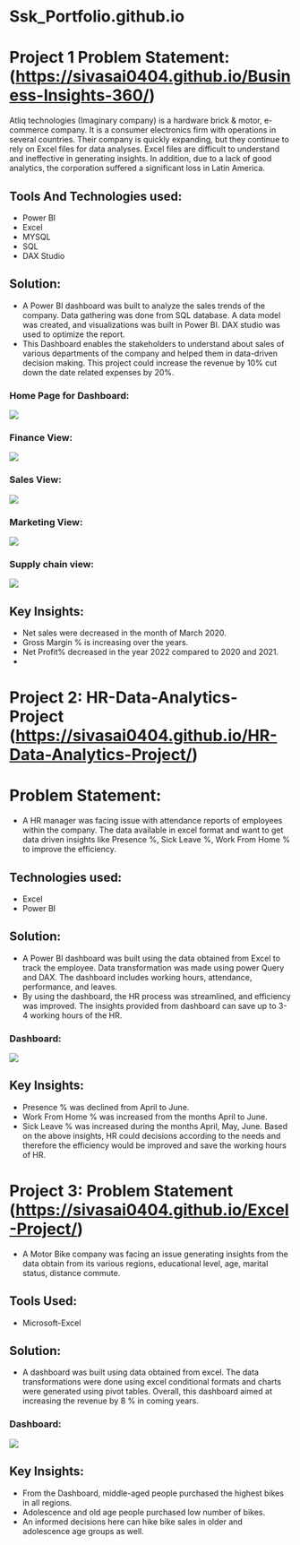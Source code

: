 # Ssk_Portfolio.github.io
# Project 1 Problem Statement:(https://sivasai0404.github.io/Business-Insights-360/)
Atliq technologies (Imaginary company) is a hardware brick & motor, e-commerce company. It is a consumer electronics firm with operations in several countries. Their company is quickly expanding, but they continue to rely on Excel files for data analyses. Excel files are difficult to understand and ineffective in generating insights. In addition, due to a lack of good analytics, the corporation suffered a significant loss in Latin America.

## Tools And Technologies used:
* Power BI
* Excel
* MYSQL
* SQL
* DAX Studio

## Solution:
* A Power BI dashboard was built to analyze the sales trends of the company. Data gathering was done from SQL database. A data model was created, and visualizations was built in Power BI. DAX studio was used to optimize the report.
* This Dashboard enables the stakeholders to understand about sales of various departments of the company and helped them in data-driven decision making. This project could increase the revenue by 10% cut down the date related expenses by 20%.
### Home Page for Dashboard:
![](https://github.com/SivaSai0404/SSK_Portfolio.github.io/blob/main/Screenshot%20(639).png)
### Finance View:
![]( https://github.com/SivaSai0404/SSK_Portfolio.github.io/blob/main/Screenshot%20(640).png)
### Sales View:
![](https://github.com/SivaSai0404/SSK_Portfolio.github.io/blob/main/Screenshot%20(641).png)
### Marketing View:
![]( https://github.com/SivaSai0404/SSK_Portfolio.github.io/blob/main/Screenshot%20(642).png)
### Supply chain view:
![](https://github.com/SivaSai0404/SSK_Portfolio.github.io/blob/main/Screenshot%20(643).png)


## Key Insights:
* Net sales were decreased in the month of March 2020.
* Gross Margin % is increasing over the years.
* Net Profit% decreased in the year 2022 compared to 2020 and 2021.
* 
# Project 2: HR-Data-Analytics-Project (https://sivasai0404.github.io/HR-Data-Analytics-Project/)
# Problem Statement:
* A HR manager was facing issue with attendance reports of employees within the company. The data available in excel format and want to get data driven insights like Presence %, Sick Leave %, Work From Home %  to improve the efficiency.
## Technologies used:
* Excel
* Power BI
## Solution:
* A Power BI dashboard was built using the data obtained from Excel to track the employee. Data transformation was made using power Query and DAX. The dashboard includes working hours, attendance, performance, and leaves. 
* By using the dashboard, the HR process was streamlined, and efficiency was improved. The insights provided from dashboard can save up to 3-4 working hours of the HR.
### Dashboard:
![](https://github.com/SivaSai0404/SSK_Portfolio.github.io/blob/main/Screenshot%20(645).png) 
## Key Insights:
* Presence % was declined from April to June.
* Work From Home % was increased from the months April to June.
* Sick Leave % was increased during the months April, May, June.
Based on the above insights, HR could decisions according to the needs and therefore the efficiency would be improved and save the working hours of HR.

# Project 3: Problem Statement (https://sivasai0404.github.io/Excel-Project/) 
* A Motor Bike company was facing an issue generating insights from the data obtain from its various regions, educational level, age, marital status, distance commute.
## Tools Used:
* Microsoft-Excel
## Solution:
* A dashboard was built using data obtained from excel. The data transformations were done using excel conditional formats and charts were generated using pivot tables. Overall, this dashboard aimed at increasing the revenue by 8 % in coming years.
 ### Dashboard:
![](https://github.com/SivaSai0404/SSK_Portfolio.github.io/blob/main/Screenshot%20(647).png) 
## Key Insights:
* From the Dashboard, middle-aged people purchased the highest bikes in all regions.
* Adolescence and old age people purchased low number of bikes.
* An informed decisions here can hike bike sales in older and adolescence age groups as well. 

